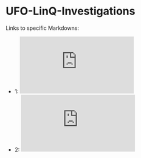 # UFO-LinQ-Investigations

Links to specific Markdowns:
- 1: ![InvestigationAndReporting](https://github.com/KongBoje/UFO-LinQ-Investigations/blob/master/InvestigationAndReporting.md)
- 2: ![CodeAnalysis](https://github.com/KongBoje/UFO-LinQ-Investigations/blob/master/CodeAnalysis.md)
